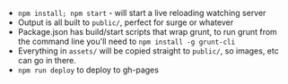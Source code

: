 * `npm install; npm start` - will start a live reloading watching server
* Output is all built to `public/`, perfect for surge or whatever
* Package.json has build/start scripts that wrap grunt, to run grunt from the command line you'll need to `npm install -g grunt-cli`
* Everything in `assets/` will be copied straight to `public/`, so images, etc can go in there.
* `npm run deploy` to deploy to gh-pages